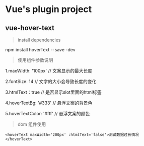 # Vue's plugin project

## vue-hover-text

> install dependencies

npm install hoverText --save -dev

> 使用组件参数说明

1.maxWidth: '100px'       // 文案显示的最大长度

2.fontSize: 14            // 文字的大小会导致长度的变化

3.htmlText：true          // 是否显示slot里面的html标签

4.hoverTextBg: '#333'     // 悬浮文案的背景色

5.hoverTextColor: '#fff'  // 悬浮文案的颜色

> dom 组件使用

`<hoverText maxWidth='200px' :htmlText='false'>测试数据过长情况</hoverText>`
